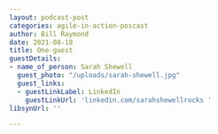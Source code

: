 ```yaml
---
layout: podcast-post
categories: agile-in-action-poscast
author: Bill Raymond
date: 2021-08-18
title: One-guest
guestDetails:
- name_of_person: Sarah Shewell
  guest_photo: "/uploads/sarah-shewell.jpg"
  guest_links:
  - guestLinkLabel: LinkedIn
    guestLinkUrl: 'linkedin.com/sarahshewellrocks '
libsynUrl: ''

---
```

